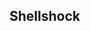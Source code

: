 <!-- TITLE: 06 - Vulnerabilities -->
<!-- SUBTITLE: A quick summary of Vulnerabilities -->

## Shellshock